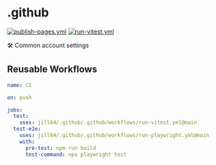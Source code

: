 <!----- BEGIN GHOST DOCS HEADER ----->

# .github

<!----- BEGIN GHOST DOCS BADGES -----><a href="https://github.com/jill64/.github/actions/workflows/publish-pages.yml"><img src="https://github.com/jill64/.github/actions/workflows/publish-pages.yml/badge.svg" alt="publish-pages.yml" /></a> <a href="https://github.com/jill64/.github/actions/workflows/run-vitest.yml"><img src="https://github.com/jill64/.github/actions/workflows/run-vitest.yml/badge.svg" alt="run-vitest.yml" /></a><!----- END GHOST DOCS BADGES ----->

🛠️ Common account settings

<!----- END GHOST DOCS HEADER ----->

## Reusable Workflows

```yml
name: CI

on: push

jobs:
  test:
    uses: jill64/.github/.github/workflows/run-vitest.yml@main
  test-e2e:
    uses: jill64/.github/.github/workflows/run-playwright.yml@main
    with:
      pre-test: npm run build
      test-command: npx playwright test
```

